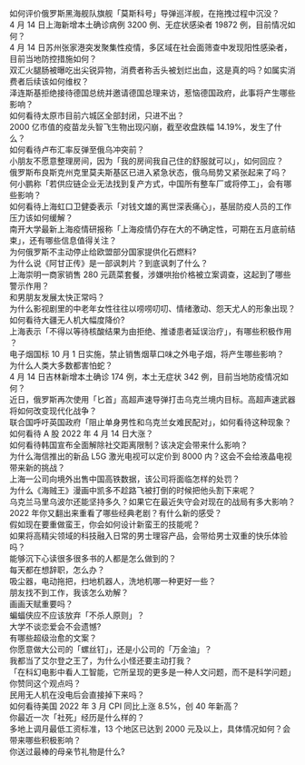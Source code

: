 如何评价俄罗斯黑海舰队旗舰「莫斯科号」导弹巡洋舰，在拖拽过程中沉没？  
4 月 14 日上海新增本土确诊病例 3200 例、无症状感染者 19872 例，目前情况如何？  
4 月 14 日苏州张家港突发聚集性疫情，多区域在社会面筛查中发现阳性感染者，目前当地防控措施如何？  
双汇火腿肠被曝吃出尖锐异物，消费者称舌头被划烂出血，这是真的吗？如属实消费者后续该如何维权？  
泽连斯基拒绝接待德国总统并邀请德国总理来访，惹恼德国政府，此事将产生哪些影响？  
如何看待太原市目前六城区全部封闭，只进不出？  
2000 亿市值的疫苗龙头智飞生物出现闪崩，截至收盘跌幅 14.19%，发生了什么？  
如何看待卢布汇率反弹至俄乌冲突前？  
小朋友不愿意整理房间，因为「我的房间我自己住的舒服就可以」，如何回应？  
俄罗斯布良斯克州克里莫夫斯基区已进入紧急状态，俄乌局势又紧张起来了吗？  
何小鹏称「若供应链企业无法找到复产方式，中国所有整车厂或将停工」，会有哪些影响？  
如何看待上海虹口卫健委表示「对钱文雄的离世深表痛心」，基层防疫人员的工作压力该如何缓解？  
南开大学最新上海疫情研报称「上海疫情仍存在大的不确定性，可期在五月底前结束」，还有哪些信息值得关注？  
为何俄罗斯不主动停止给欧盟部分国家提供化石燃料?  
为什么说《阿甘正传》是一部讽刺片？到底讽刺了什么？  
上海崇明一商家销售 280 元蔬菜套餐，涉嫌哄抬价格被立案调查，这起到了哪些警示作用？  
和男朋友发展太快正常吗？  
为什么影视剧里的中老年女性往往以唠唠叨叨、情绪激动、怨天尤人的形象出现？  
如何看待大疆无人机大幅度降价?  
上海表示「不得以等待核酸结果为由拒绝、推诿患者延误治疗」，有哪些积极作用 ？  
电子烟国标 10 月 1 日实施，禁止销售烟草口味之外电子烟，将产生哪些影响？  
为什么人类大多数都害怕蛇？  
4 月 14 日吉林新增本土确诊 174 例，本土无症状 342 例，目前当地防疫情况如何？  
近日，俄罗斯再次使用「匕首」高超声速导弹打击乌克兰境内目标。高超声速武器将如何改变现代化战争？  
联合国呼吁英国政府「阻止单身男性和乌克兰女难民配对」，如何看待这种现象？  
如何看待 A 股 2022 年 4 月 14 日大涨？  
如何看待韩国宣布全面解除社交距离限制？该决定会带来什么影响？  
为什么海信推出的新品 L5G 激光电视可以定价到 8000 内？这会不会给液晶电视带来新的挑战？  
上海一公司向境外出售中国高铁数据，该公司将面临怎样的处罚？  
为什么《海贼王》漫画中凯多不趁路飞被打倒的时候把他头割下来呢？  
乌克兰马里乌波尔还能坚持多久？如果它在最近失守会对现在的战局有多大影响？  
2022 年你又翻出来重看了哪些经典老剧？有什么新的感受？  
假如现在要重做蛮王，你会如何设计新蛮王的技能呢？  
如果将高精尖领域的科技融入日常的男士理容产品，会带给男士双重的快乐体验吗？  
能够沉下心读很多很多书的人都是怎么做到的？  
每天都在想辞职，怎么办？  
吸尘器，电动拖把，扫地机器人，洗地机哪一种更好一些？  
朋友找不到工作，我该怎么劝解？  
画画天赋重要吗？  
蝙蝠侠应不应该放弃「不杀人原则」？  
大学不谈恋爱会不会遗憾?  
有哪些超级治愈的文案？  
你愿意做大公司的「螺丝钉」，还是小公司的「万金油」？  
我都当了艾尔登之王了，为什么小怪还要主动打我？  
「在科幻电影中看人工智能，它所呈现的更多是一种人文问题，而不是科学问题」你赞同这个观点吗？  
民用无人机在没电后会直接掉下来吗？  
如何看待美国 2022 年 3 月 CPI 同比上涨 8.5%，创 40 年新高？  
你最近一次「社死」经历是什么样的？  
多地上调月最低工资标准，13 个地区已达到 2000 元及以上，具体情况如何？会带来哪些积极影响？  
你送过最棒的母亲节礼物是什么?  
